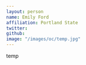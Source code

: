 ```yaml
---
layout: person
name: Emily Ford
affiliation: Portland State
twitter: 
github: 
image: "/images/oc/temp.jpg"
---
```


temp